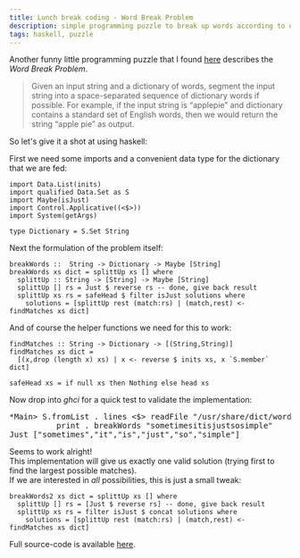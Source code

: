 ```yaml
---
title: Lunch break coding - Word Break Problem
description: simple programming puzzle to break up words according to dictionary
tags: haskell, puzzle
---
```


Another funny little programming puzzle that I found [here](http://programmingpraxis.com/2011/08/12/word-breaks/) describes the _Word Break Problem_.

> Given an input string and a dictionary of words, segment the input string into a space-separated sequence of dictionary words if possible. For example, if the input string is “applepie” and dictionary contains a standard set of English words, then we would return the string “apple pie” as output. 

So let's give it a shot at using haskell:

First we need some imports and a convenient data type for the dictionary that we are fed:

~~~ {.haskell}
import Data.List(inits)
import qualified Data.Set as S
import Maybe(isJust)
import Control.Applicative((<$>))
import System(getArgs)

type Dictionary = S.Set String
~~~

Next the formulation of the problem itself:

~~~ {.haskell}
breakWords ::  String -> Dictionary -> Maybe [String]
breakWords xs dict = splittUp xs [] where
  splittUp :: String -> [String] -> Maybe [String]
  splittUp [] rs = Just $ reverse rs -- done, give back result
  splittUp xs rs = safeHead $ filter isJust solutions where
    solutions = [splittUp rest (match:rs) | (match,rest) <- findMatches xs dict]
~~~

And of course the helper functions we need for this to work:

~~~ {.haskell}
findMatches :: String -> Dictionary -> [(String,String)]
findMatches xs dict =
  [(x,drop (length x) xs) | x <- reverse $ inits xs, x `S.member` dict]
          
safeHead xs = if null xs then Nothing else head xs
~~~

Now drop into _ghci_ for a quick test to validate the implementation:

<pre class="terminal">
*Main> S.fromList . lines <$> readFile "/usr/share/dict/words" >>=
          print . breakWords "sometimesitisjustsosimple"
Just ["sometimes","it","is","just","so","simple"]
</pre>

Seems to work alright!  
This implementation will give us exactly one valid solution (trying first to find the largest possible matches).  
If we are interested in *all* possibilities, this is just a small tweak:

~~~ {.haskell}
breakWords2 xs dict = splittUp xs [] where
  splittUp [] rs = [Just $ reverse rs] -- done, give back result
  splittUp xs rs = filter isJust $ concat solutions where
    solutions = [splittUp rest (match:rs) | (match,rest) <- findMatches xs dict]
~~~

Full source-code is available [here](/code/wordbreakproblem/full.hs).

